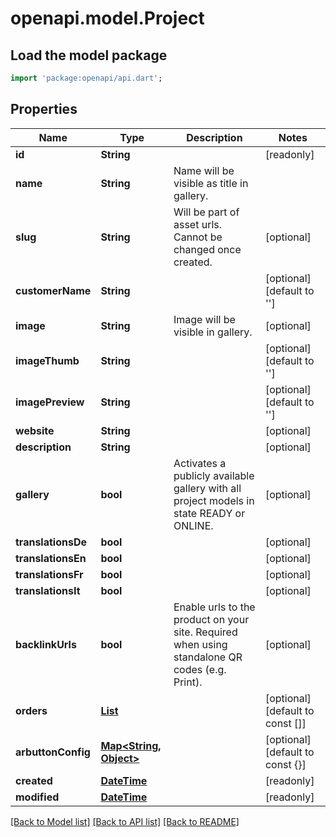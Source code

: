 # openapi.model.Project

## Load the model package
```dart
import 'package:openapi/api.dart';
```

## Properties
Name | Type | Description | Notes
------------ | ------------- | ------------- | -------------
**id** | **String** |  | [readonly] 
**name** | **String** | Name will be visible as title in gallery. | 
**slug** | **String** | Will be part of asset urls. Cannot be changed once created. | [optional] 
**customerName** | **String** |  | [optional] [default to '']
**image** | **String** | Image will be visible in gallery. | [optional] 
**imageThumb** | **String** |  | [optional] [default to '']
**imagePreview** | **String** |  | [optional] [default to '']
**website** | **String** |  | [optional] 
**description** | **String** |  | [optional] 
**gallery** | **bool** | Activates a publicly available gallery with all project models in state READY or ONLINE. | [optional] 
**translationsDe** | **bool** |  | [optional] 
**translationsEn** | **bool** |  | [optional] 
**translationsFr** | **bool** |  | [optional] 
**translationsIt** | **bool** |  | [optional] 
**backlinkUrls** | **bool** | Enable urls to the product on your site. Required when using standalone QR codes (e.g. Print). | [optional] 
**orders** | [**List<ActiveOrder>**](ActiveOrder.md) |  | [optional] [default to const []]
**arbuttonConfig** | [**Map<String, Object>**](Object.md) |  | [optional] [default to const {}]
**created** | [**DateTime**](DateTime.md) |  | [readonly] 
**modified** | [**DateTime**](DateTime.md) |  | [readonly] 

[[Back to Model list]](../README.md#documentation-for-models) [[Back to API list]](../README.md#documentation-for-api-endpoints) [[Back to README]](../README.md)


